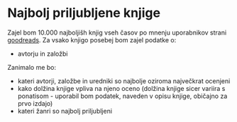 Najbolj priljubljene knjige
==============================
Zajel bom 10.000 najboljišh knjig vseh časov po mnenju uporabnikov strani [goodreads](https://www.goodreads.com). Za vsako knjigo posebej bom zajel podatke o:
* avtorju in založbi

Zanimalo me bo:

* kateri avtorji, založbe in uredniki so najbolje oziroma največkrat ocenjeni
* kako dolžina knjige vpliva na njeno oceno (dolžina knjige sicer variira s ponatisom - uporabil bom podatek, naveden v opisu knjige, običajno za prvo izdajo)
* kateri žanri so najbolj priljubljeni
